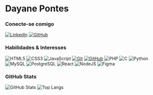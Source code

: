 
# Dayane Pontes


### Conecte-se comigo
[![LinkedIn](https://img.shields.io/badge/-LinkedIn-000?style=for-the-badge&logo=linkedin&logoColor=FF007F)](https://www.linkedin.com/in/dayane-pontes/)
[![GitHub](https://img.shields.io/badge/GitHub-100000?style=for-the-badge&logo=github&logoColor=FF007F)](https://github.com/MissDayane)

### Habilidades & Interesses

![HTML5](https://img.shields.io/badge/HTML-000?style=for-the-badge&logo=html5&logoColor=FF007F)
![CSS3](https://img.shields.io/badge/CSS3-000?style=for-the-badge&logo=css3&logoColor=FF007F)
![JavaScript](https://img.shields.io/badge/JavaScript-000?style=for-the-badge&logo=javascript&logoColor=FF007F)
[![Git](https://img.shields.io/badge/Git-000?style=for-the-badge&logo=git&logoColor=FF007F)](https://git-scm.com/doc)
[![GitHub](https://img.shields.io/badge/GitHub-000?style=for-the-badge&logo=github&logoColor=FF007F)](https://docs.github.com/)
![PHP](https://img.shields.io/badge/PHP-000?style=for-the-badge&logo=php&logoColor=FF007F)
![C](https://img.shields.io/badge/C-000?style=for-the-badge&logo=c&logoColor=FF007F)
![Python](https://img.shields.io/badge/python-000?style=for-the-badge&logo=python&logoColor=FF007F)
![MySQL](https://img.shields.io/badge/MySQL-000?style=for-the-badge&logo=mysql&logoColor=FF007F)
![PostgreSQL](https://img.shields.io/badge/PostgreSQL-000?style=for-the-badge&logo=postgresql&logoColor=FF007F)
![React](https://img.shields.io/badge/React-000?style=for-the-badge&logo=react&logoColor=FF007F)
![NodeJS](https://img.shields.io/badge/node.js-000?style=for-the-badge&logo=node.js&logoColor=FF007F)
![Figma](https://img.shields.io/badge/Figma-000?style=for-the-badge&logo=figma&logoColor=FF007F)


### GitHub Stats

![GitHub Stats](https://github-readme-stats.vercel.app/api?username=MissDayane&theme=transparent&bg_color=000&border_color=FF007F&show_icons=true&icon_color=FF007F&title_color=FF007F&text_color=FFF)
![Top Langs](https://github-readme-stats-git-masterrstaa-rickstaa.vercel.app/api/top-langs/?username=MissDayane&layout=compact&bg_color=000&border_color=FF007F&title_color=FF007F&text_color=FFF)


